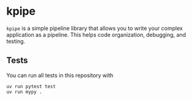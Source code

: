 # kpipe

`kpipe` is a simple pipeline library that allows you to write your complex application as a pipeline. This helps code organization, debugging, and testing.

## Tests

You can run all tests in this repository with

```
uv run pytest test
uv run mypy .
```
